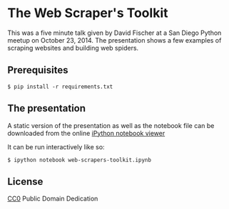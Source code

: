 The Web Scraper's Toolkit
=========================

This was a five minute talk given by David Fischer at a San Diego Python
meetup on October 23, 2014. The presentation shows a few examples of scraping
websites and building web spiders.


## Prerequisites

    $ pip install -r requirements.txt


## The presentation

A static version of the presentation as well as the notebook file can be
downloaded from the online [iPython notebook viewer][notebook-viewer]

[notebook-viewer]: http://nbviewer.ipython.org/gist/davidfischer/6dd8d17546f9f7e26f5c

It can be run interactively like so:

    $ ipython notebook web-scrapers-toolkit.ipynb


## License

[CC0][cc0] Public Domain Dedication

[cc0]: http://creativecommons.org/publicdomain/zero/1.0
